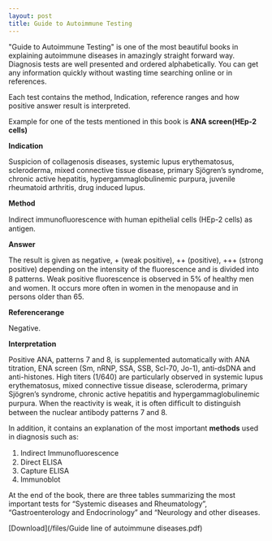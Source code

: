 ```yaml
---
layout: post
title: Guide to Autoimmune Testing
---
```


"Guide to Autoimmune Testing" is one of the most beautiful books in explaining autoimmune diseases in amazingly straight forward way. Diagnosis tests are well presented and ordered alphabetically. You can get any information quickly without wasting time searching online or in references. 

Each test contains the method, Indication, reference ranges and how positive answer result is interpreted.

Example for one of the tests mentioned in this book is **ANA screen(HEp-2 cells)**


**Indication**

Suspicion of collagenosis diseases, systemic lupus erythematosus, scleroderma, mixed connective tissue disease, primary Sjögren’s syndrome, chronic active hepatitis, hypergammaglobulinemic purpura, juvenile rheumatoid arthritis, drug induced lupus.


**Method**

Indirect immunoﬂuorescence with human epithelial cells (HEp-2 cells) as antigen.

**Answer**

The result is given as negative, + (weak positive), ++ (positive), +++ (strong positive) depending on the intensity of the ﬂuorescence and is divided into 8 patterns. Weak positive ﬂuorescence is observed in 5% of healthy men and women. It occurs more often in women in the menopause and in persons older than 65.

**Referencerange**

Negative.


**Interpretation**

Positive ANA, patterns 7 and 8, is supplemented automatically with ANA titration, ENA screen (Sm, nRNP, SSA, SSB, Scl-70, Jo-1), anti-dsDNA and anti-histones. High titers (1/640) are particularly observed in systemic lupus erythematosus, mixed connective tissue disease, scleroderma, primary Sjögren’s syndrome, chronic active hepatitis and hypergammaglobulinemic purpura. When the reactivity is weak, it is often difﬁcult to distinguish between the nuclear antibody patterns 7 and 8.

In addition, it contains an explanation of the most important **methods** used in diagnosis such as:

1. Indirect Immunoﬂuorescence
2. Direct ELISA
3. Capture ELISA
4. Immunoblot

At the end of the book, there are three tables summarizing the most important tests for “Systemic diseases and Rheumatology”, “Gastroenterology and Endocrinology” and “Neurology and other diseases.


[Download](/files/Guide line of autoimmune diseases.pdf)

<br>


